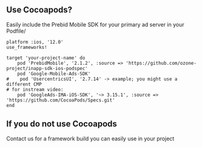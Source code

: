 
## Use Cocoapods?

Easily include the Prebid Mobile SDK for your primary ad server in your Podfile/

```
platform :ios, '12.0'
use_frameworks!

target 'your-project-name' do
    pod 'PrebidMobile', '2.1.2', :source => 'https://github.com/ozone-project/inapp-sdk-ios-podspec'
    pod 'Google-Mobile-Ads-SDK'
#    pod 'UsercentricsUI', '2.7.14' -> example; you might use a different CMP
# for instream video:
    pod 'GoogleAds-IMA-iOS-SDK', '~> 3.15.1', :source => 'https://github.com/CocoaPods/Specs.git'
end
```

## If you do not use Cocoapods

Contact us for a framework build you can easily use in your project

